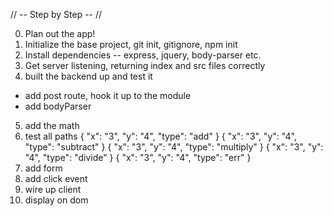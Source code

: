 // -- Step by Step -- //

0. Plan out the app!
1. Initialize the base project, git init, gitignore, npm init
2. Install dependencies -- express, jquery, body-parser etc.
3. Get server listening, returning index and src files correctly
4. built the backend up and test it
  - add post route, hook it up to the module
  - add bodyParser
5. add the math
6. test all paths
{ "x": "3", "y": "4", "type": "add" }
{ "x": "3", "y": "4", "type": "subtract" }
{ "x": "3", "y": "4", "type": "multiply" }
{ "x": "3", "y": "4", "type": "divide" }
{ "x": "3", "y": "4", "type": "err" }
7. add form
8. add click event
9. wire up client
10. display on dom

